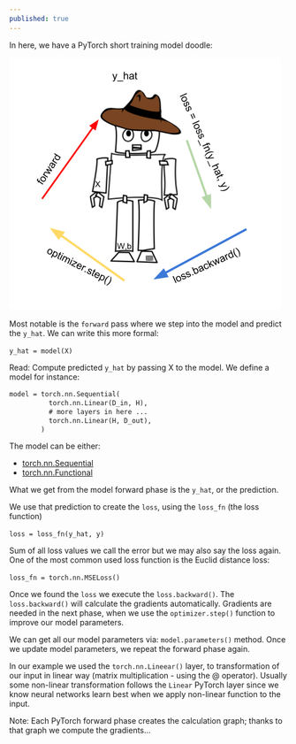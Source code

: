```yaml
---
published: true
---
```

In here, we have a PyTorch short training model doodle:

![train](https://raw.githubusercontent.com/dejanbatanjac/dejanbatanjac.github.io/master/images/train.png)

Most notable is the `forward` pass where we step into the model and predict the `y_hat`.
We can write this more formal:

`y_hat = model(X)`

Read: Compute predicted `y_hat` by passing X to the model.
We define a model for instance:

~~~
model = torch.nn.Sequential(
          torch.nn.Linear(D_in, H),
          # more layers in here ...
          torch.nn.Linear(H, D_out),
        )
~~~        
The model can be either:
* [torch.nn.Sequential](https://pytorch.org/docs/stable/nn.html#torch-nn-sequential)
* [torch.nn.Functional](https://pytorch.org/docs/stable/nn.html#torch-nn-functional)

What we get from the model forward phase is the `y_hat`, or the prediction.

We use that prediction to create the `loss`, using the `loss_fn` (the loss function)

`loss = loss_fn(y_hat, y)`

Sum of all loss values we call the error but we may also say the loss again.
One of the most common used loss function is the Euclid distance loss:

`loss_fn = torch.nn.MSELoss()`

Once we found the `loss` we execute the `loss.backward()`. The `loss.backward()` will calculate the gradients automatically. Gradients are needed in the next phase, when we use the `optimizer.step()` function to improve our model parameters.

We can get all our model parameters via: `model.parameters()` method. Once we update model parameters, we repeat the forward phase again.

In our example we used the `torch.nn.Lineear()` layer, to transformation of our input in linear way (matrix multiplication - using the @ operator). Usually some non-linear transformation follows the `Linear` PyTorch layer since we know neural networks learn best when we apply non-linear function to the input.

Note: Each PyTorch forward phase creates the calculation graph; thanks to that graph we compute the gradients...
